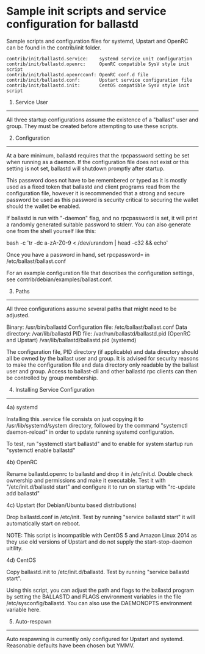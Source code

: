 Sample init scripts and service configuration for ballastd
==========================================================

Sample scripts and configuration files for systemd, Upstart and OpenRC
can be found in the contrib/init folder.

    contrib/init/ballastd.service:    systemd service unit configuration
    contrib/init/ballastd.openrc:     OpenRC compatible SysV style init script
    contrib/init/ballastd.openrcconf: OpenRC conf.d file
    contrib/init/ballastd.conf:       Upstart service configuration file
    contrib/init/ballastd.init:       CentOS compatible SysV style init script

1. Service User
---------------------------------

All three startup configurations assume the existence of a "ballast" user
and group.  They must be created before attempting to use these scripts.

2. Configuration
---------------------------------

At a bare minimum, ballastd requires that the rpcpassword setting be set
when running as a daemon.  If the configuration file does not exist or this
setting is not set, ballastd will shutdown promptly after startup.

This password does not have to be remembered or typed as it is mostly used
as a fixed token that ballastd and client programs read from the configuration
file, however it is recommended that a strong and secure password be used
as this password is security critical to securing the wallet should the
wallet be enabled.

If ballastd is run with "-daemon" flag, and no rpcpassword is set, it will
print a randomly generated suitable password to stderr.  You can also
generate one from the shell yourself like this:

bash -c 'tr -dc a-zA-Z0-9 < /dev/urandom | head -c32 && echo'

Once you have a password in hand, set rpcpassword= in /etc/ballast/ballast.conf

For an example configuration file that describes the configuration settings,
see contrib/debian/examples/ballast.conf.

3. Paths
---------------------------------

All three configurations assume several paths that might need to be adjusted.

Binary:              /usr/bin/ballastd
Configuration file:  /etc/ballast/ballast.conf
Data directory:      /var/lib/ballastd
PID file:            /var/run/ballastd/ballastd.pid (OpenRC and Upstart)
                     /var/lib/ballastd/ballastd.pid (systemd)

The configuration file, PID directory (if applicable) and data directory
should all be owned by the ballast user and group.  It is advised for security
reasons to make the configuration file and data directory only readable by the
ballast user and group.  Access to ballast-cli and other ballastd rpc clients
can then be controlled by group membership.

4. Installing Service Configuration
-----------------------------------

4a) systemd

Installing this .service file consists on just copying it to
/usr/lib/systemd/system directory, followed by the command
"systemctl daemon-reload" in order to update running systemd configuration.

To test, run "systemctl start ballastd" and to enable for system startup run
"systemctl enable ballastd"

4b) OpenRC

Rename ballastd.openrc to ballastd and drop it in /etc/init.d.  Double
check ownership and permissions and make it executable.  Test it with
"/etc/init.d/ballastd start" and configure it to run on startup with
"rc-update add ballastd"

4c) Upstart (for Debian/Ubuntu based distributions)

Drop ballastd.conf in /etc/init.  Test by running "service ballastd start"
it will automatically start on reboot.

NOTE: This script is incompatible with CentOS 5 and Amazon Linux 2014 as they
use old versions of Upstart and do not supply the start-stop-daemon uitility.

4d) CentOS

Copy ballastd.init to /etc/init.d/ballastd. Test by running "service ballastd start".

Using this script, you can adjust the path and flags to the ballastd program by
setting the BALLASTD and FLAGS environment variables in the file
/etc/sysconfig/ballastd. You can also use the DAEMONOPTS environment variable here.

5. Auto-respawn
-----------------------------------

Auto respawning is currently only configured for Upstart and systemd.
Reasonable defaults have been chosen but YMMV.

